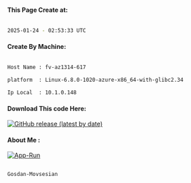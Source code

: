 
   
#### This Page Create at:

```bash

2025-01-24 - 02:53:33 UTC

```

#### Create By Machine:

```bash

Host Name : fv-az1314-617

platform  : Linux-6.8.0-1020-azure-x86_64-with-glibc2.34

Ip Local  : 10.1.0.148

```
#### Download This code Here:

[![GitHub release (latest by date)](https://img.shields.io/github/v/release/Gosdan-Movsesian/Gosdan?style=for-the-badge&label=Download)](https://github.com/Gosdan-Movsesian/Gosdan/releases) 

</p> 

#### About Me :

[![App-Run](https://github.com/Gosdan-Movsesian/Gosdan/actions/workflows/App-Run.yml/badge.svg)](https://github.com/Gosdan-Movsesian/Gosdan/actions/workflows/App-Run.yml)

```bash

Gosdan-Movsesian

```

